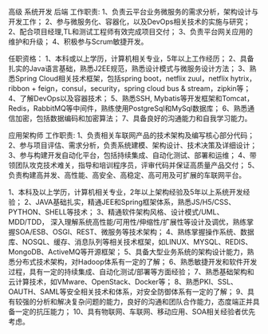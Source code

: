 高级 系统开发 后端
工作职责:
1、负责云平台业务微服务的需求分析，架构设计与开发工作；
2、参与微服务化、容器化，以及DevOps相关技术的实施与研究；
2、配合项目经理,TL和测试工程师有效完成项目交付；
3、负责平台网关应用的维护和升级；
4、积极参与Scrum敏捷开发。
 
任职资格：
1、本科或以上学历，计算机相关专业，5年以上工作经历；
2、具备扎实的Java语言基础，熟悉J2EE规范，熟悉设计模式与微服务设计方法；
3、熟悉Spring Cloud相关技术框架，包括spring boot，netflix zuul，netflix hytrix，ribbon + feign，consul，security，spring cloud bus & stream，zipkin等；
4、了解DevOps以及容器技术；
5、熟悉SSH, Mybatis等开发框架和Tomcat，Redis，RabbitMQ等中间件，熟练使用PostgreSql和MySql数据库；
6、熟悉通信加密，包括数据编码和加密算法；
7、具备良好的沟通能力和自我学习能力。
 
应用架构师
工作职责:
1、负责相关车联网产品的技术架构及编写核心部分代码；
2、参与项目评估、需求分析，负责系统建模、架构设计、技术决策及详细设计；
3、参与构建开发自动化平台，包括持续集成、自动化测试、部署和运维；
4、带领团队攻克技术难关，指导和培训程序员，评审代码并保证高质量产品交付；
5、负责构建高并发、高性能、高安全、高稳定、高可用及可扩展的车联网平台。
 

1、本科及以上学历，计算机相关专业，2年以上架构经验及5年以上系统开发经验；
2、JAVA基础扎实，精通JEE和Spring框架体系，熟悉JS/H5/CSS、PYTHON、SHELL等技术；
3、精通软件架构风格、设计模式/UML、MDD/TDD， 深入理解系统高性能/可用性/伸缩性/扩展性等设计及调优，熟练掌握SOA/ESB、OSGI、REST、微服务等技术架构；
4、熟练掌握操作系统、数据库、NOSQL、缓存、消息队列等相关技术框架，如LINUX、MYSQL、REDIS、MongoDB、ActiveMQ等开源框架；
5、具备大型业务系统的架构设计能力，熟悉分布式技术架构，对Hadoop体系有一定的了解；
6、熟悉敏捷开发和软件开发过程，具有一定的持续集成、自动化测试/部署等方面经验；
7、熟悉基础架构和云计算技术，如VMware、OpenStack、Docker等；
8、熟悉PKI、SSL、OAUTH、SAML等安全相关技术和体系，对安全防御体系有一定的了解；
9、具有较强的分析和解决复杂问题的能力，良好的沟通和团队合作能力，态度端正并具备一定的抗压能力；
10、具有物联网、车联网、移动应用、SOA相关经验者优先考虑。
